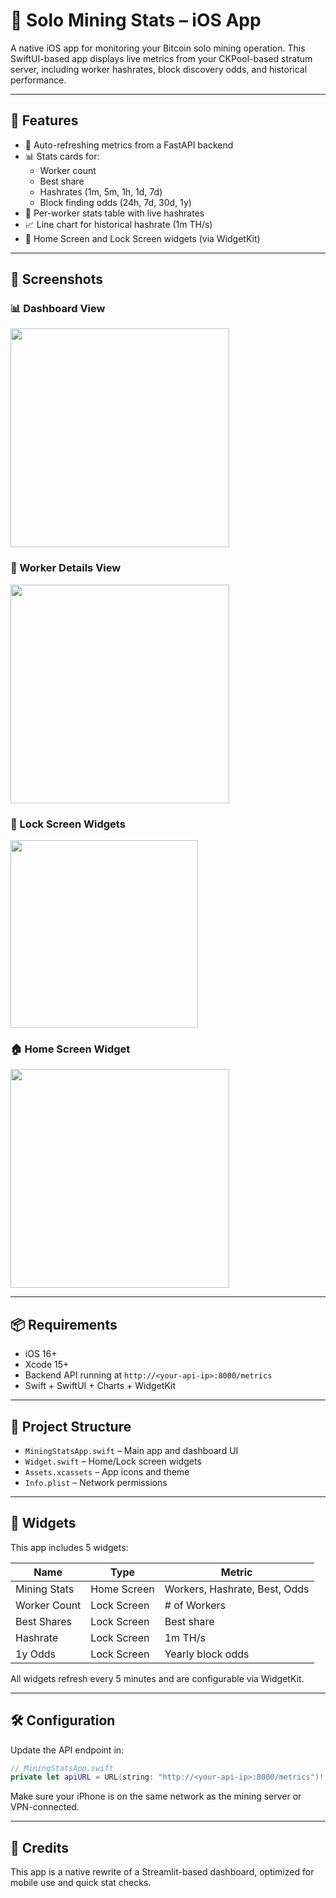 # 📱 Solo Mining Stats – iOS App

A native iOS app for monitoring your Bitcoin solo mining operation. This SwiftUI-based app displays live metrics from your CKPool-based stratum server, including worker hashrates, block discovery odds, and historical performance.

---

## 🚀 Features

- 🔄 Auto-refreshing metrics from a FastAPI backend
- 📊 Stats cards for:
  - Worker count
  - Best share
  - Hashrates (1m, 5m, 1h, 1d, 7d)
  - Block finding odds (24h, 7d, 30d, 1y)
- 👷 Per-worker stats table with live hashrates
- 📈 Line chart for historical hashrate (1m TH/s)
- 📱 Home Screen and Lock Screen widgets (via WidgetKit)

---

## 📸 Screenshots

### 📊 Dashboard View

<img src="./IMG_6592.png" width="350"/>

### 👷 Worker Details View

<img src="./IMG_6593.png" width="350"/>

### 🔐 Lock Screen Widgets

<img src="./IMG_6584.png" width="300"/>

### 🏠 Home Screen Widget

<img src="./IMG_6585.png" width="350"/>

---

## 📦 Requirements

- iOS 16+
- Xcode 15+
- Backend API running at `http://<your-api-ip>:8000/metrics`
- Swift + SwiftUI + Charts + WidgetKit

---

## 📁 Project Structure

- `MiningStatsApp.swift` – Main app and dashboard UI
- `Widget.swift` – Home/Lock screen widgets
- `Assets.xcassets` – App icons and theme
- `Info.plist` – Network permissions

---

## 🧩 Widgets

This app includes 5 widgets:

| Name           | Type         | Metric          |
|----------------|--------------|------------------|
| Mining Stats   | Home Screen  | Workers, Hashrate, Best, Odds |
| Worker Count   | Lock Screen  | # of Workers     |
| Best Shares    | Lock Screen  | Best share       |
| Hashrate       | Lock Screen  | 1m TH/s          |
| 1y Odds        | Lock Screen  | Yearly block odds |

All widgets refresh every 5 minutes and are configurable via WidgetKit.

---

## 🛠️ Configuration

Update the API endpoint in:

```swift
// MiningStatsApp.swift
private let apiURL = URL(string: "http://<your-api-ip>:8000/metrics")!
```

Make sure your iPhone is on the same network as the mining server or VPN-connected.

---

## 🙌 Credits

This app is a native rewrite of a Streamlit-based dashboard, optimized for mobile use and quick stat checks.

